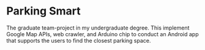 # Parking Smart
The graduate team-project in my undergraduate degree.
This implement Google Map APIs, web crawler, and Arduino chip to conduct an Android app that supports the users to find the closest parking space.
